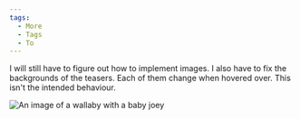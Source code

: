 ```yaml
---
tags:
  - More
  - Tags
  - To
---
```

I will still have to figure out how to implement images. I also have to fix the backgrounds of the teasers. Each of them change when hovered over. This isn't the intended behaviour.

![An image of a wallaby with a baby joey](https://imagedelivery.net/P9L8ltIQd-qvSr7N3Sj8uw/d5017dc7-d62f-49ef-d663-453e91aea800/public)


